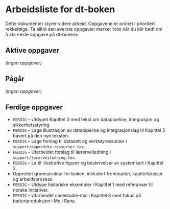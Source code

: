 # Arbeidsliste for dt-boken

Dette dokumentet styrer videre arbeid. Oppgavene er ordnet i prioritert rekkefølge. Ta alltid den øverste oppgaven merket `TODO` når du blir bedt om å «ta neste oppgave på dt-boken».

## Aktive oppgaver

*(ingen oppgaver)*

## Pågår

*(ingen oppgaver)*

## Ferdige oppgaver

- `FERDIG` – Utdypet Kapittel 3 med tekst om datapipeline, integrasjon og sikkerhetsstyring.
- `FERDIG` – Lage illustrasjon av datapipeline og integrasjonslag til Kapittel 3 basert på den nye teksten.
- `FERDIG` – Lage forslag til datasett og verktøyressurser i `support/appendiks-ressurser.tex`.
- `FERDIG` – Utarbeidet forslag til lærerveiledning i `support/larerveiledning.tex`.
- `FERDIG` – La til illustrative figurer og beskrivelser av systemkart i Kapittel 2.
- Opprettet grunnstruktur for boken, inkludert frontmatter, kapittelskisser og arbeidsprosess.
- `FERDIG` – Utdype historiske eksempler i Kapittel 1 med referanser til norske initiativer.
- `FERDIG` – Utarbeidet casestudie-mal i Kapittel 8 med fokus på batteriproduksjon i Mo i Rana.
